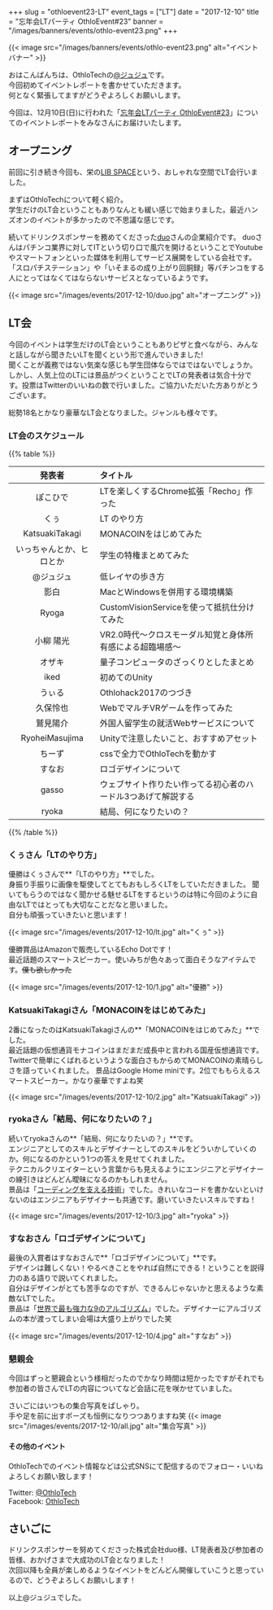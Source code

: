 +++
slug = "othloevent23-LT"
event_tags = ["LT"]
date = "2017-12-10"
title = "忘年会LTパーティ OthloEvent#23"
banner = "/images/banners/events/othlo-event23.png"
+++

{{< image src="/images/banners/events/othlo-event23.png" alt="イベントバナー" >}}

おはこんばんちは、OthloTechの[@ジュジュ](https://twitter.com/Juju_62q)です。  
今回初めてイベントレポートを書かせていただきます。  
何となく緊張してますがどうぞよろしくお願いします。

今回は、12月10日(日)に行われた「[忘年会LTパーティ OthloEvent#23](https://othlotech.connpass.com/event/68249/)」についてのイベントレポートをみなさんにお届けいたします。</br>

## オープニング
前回に引き続き今回も、栄の[LIB SPACE](https://www.lib-space.com/)という、おしゃれな空間でLT会行いました。  

まずはOthloTechについて軽く紹介。  
学生だけのLT会ということもありなんとも緩い感じで始まりました。最近ハンズオンのイベントが多かったので不思議な感じです。

続いてドリンクスポンサーを務めてくださった[duo](https://duo7.co.jp/)さんの企業紹介です。
duoさんはパチンコ業界に対してITという切り口で風穴を開けるということでYoutubeやスマートフォンといった媒体を利用してサービス展開をしている会社です。  
「スロパチステーション」や「いそまるの成り上がり回胴録」等パチンコをする人にとってはなくてはならないサービスとなっているようです。

{{< image src="/images/events/2017-12-10/duo.jpg" alt="オープニング" >}}

## LT会
今回のイベントは学生だけのLT会ということもありピザと食べながら、みんなと話しながら聞きたいLTを聞くという形で進んでいきました!  
聞くことが義務ではない気楽な感じも学生団体ならではではないでしょうか。  
しかし、人気上位のLTには景品がつくということでLTの発表者は気合十分です。投票はTwitterのいいねの数で行いました。ご協力いただいた方ありがとうございます。

総勢18名とかなり豪華なLT会となりました。ジャンルも様々です。

### LT会のスケジュール

{{% table %}}

|発表者|タイトル|
|:-----:|:-----|
|ぽこひで|LTを楽しくするChrome拡張「Recho」作った|
|くぅ|LT のやり方|
|KatsuakiTakagi|MONACOINをはじめてみた|
|いっちゃんとか、ヒロとか|学生の特権まとめてみた|
|@ジュジュ|低レイヤの歩き方|
|影白|MacとWindowsを併用する環境構築|
|Ryoga|CustomVisionServiceを使って抵抗仕分けてみた|
|小柳 陽光|VR2.0時代～クロスモーダル知覚と身体所有感による超臨場感～|
|オザキ|量子コンピュータのざっくりとしたまとめ|
|iked|初めてのUnity|
|うぃる|Othlohack2017のつづき|
|久保怜也|WebでマルチVRゲームを作ってみた|
|鷲見陽介|外国人留学生の就活Webサービスについて|
|RyoheiMasujima|Unityで注意したいこと、おすすめアセット|
|ちーず|cssで全力でOthloTechを動かす|
|すなお|ロゴデザインについて|
|gasso|ウェブサイト作りたい作ってる初心者のハードル3つあげて解説する|
|ryoka|結局、何になりたいの？|

{{% /table %}}

### くぅさん「LTのやり方」
優勝はくぅさんで**「LTのやり方」**でした。  
身振り手振りに画像を駆使してとてもおもしろくLTをしていただきました。
聞いてもらうのではなく聞かせる魅せるLTをするというのは特に今回のように自由なLTではとっても大切なことだなと思いました。  
自分も頑張っていきたいと思います！

{{< image src="/images/events/2017-12-10/lt.jpg" alt="くぅ" >}}

優勝賞品はAmazonで販売しているEcho Dotです！  
最近話題のスマートスピーカー。使いみちが色々あって面白そうなアイテムです。~~僕も欲しかった~~

{{< image src="/images/events/2017-12-10/1.jpg" alt="優勝" >}}

### KatsuakiTakagiさん「MONACOINをはじめてみた」
2番になったのはKatsuakiTakagiさんの**「MONACOINをはじめてみた」**でした。  
最近話題の仮想通貨モナコインはまだまだ成長中と言われる国産仮想通貨です。  
Twitterで簡単にくばれるというような面白さもからめてMONACOINの素晴らしさを語っていくれました。
景品はGoogle Home miniです。2位でももらえるスマートスピーカー。かなり豪華ですよね笑

{{< image src="/images/events/2017-12-10/2.jpg" alt="KatsuakiTakagi" >}}

### ryokaさん「結局、何になりたいの？」
続いてryokaさんの**「結局、何になりたいの？」**です。  
エンジニアとしてのスキルとデザイナーとしてのスキルをどういかしていくのか。何になるのかという1つの答えを見せてくれました。  
テクニカルクリエイターという言葉からも見えるようにエンジニアとデザイナーの線引きはどんどん曖昧になるのかもしれません。  
景品は「[コーディングを支える技術](https://www.amazon.co.jp/%E3%82%B3%E3%83%BC%E3%83%87%E3%82%A3%E3%83%B3%E3%82%B0%E3%82%92%E6%94%AF%E3%81%88%E3%82%8B%E6%8A%80%E8%A1%93-%E6%88%90%E3%82%8A%E7%AB%8B%E3%81%A1%E3%81%8B%E3%82%89%E5%AD%A6%E3%81%B6%E3%83%97%E3%83%AD%E3%82%B0%E3%83%A9%E3%83%9F%E3%83%B3%E3%82%B0%E4%BD%9C%E6%B3%95-WEB-PRESS-plus/dp/477415654X)」でした。きれいなコードを書かないといけないのはエンジニアもデザイナーも共通です。磨いていきたいスキルですね！

{{< image src="/images/events/2017-12-10/3.jpg" alt="ryoka" >}}

### すなおさん「ロゴデザインについて」
最後の入賞者はすなおさんで**「ロゴデザインについて」**です。  
デザインは難しくない！やるべきことをやれば自然にできる！ということを説得力のある語りで説いてくれました。  
自分はデザインがとても苦手なのですが、できるんじゃないかと思えるような素敵なLTでした。  
景品は「[世界で最も強力な9のアルゴリズム](https://www.amazon.co.jp/%E4%B8%96%E7%95%8C%E3%81%A7%E3%82%82%E3%81%A3%E3%81%A8%E3%82%82%E5%BC%B7%E5%8A%9B%E3%81%AA9%E3%81%AE%E3%82%A2%E3%83%AB%E3%82%B4%E3%83%AA%E3%82%BA%E3%83%A0-%E3%82%B8%E3%83%A7%E3%83%B3%E3%83%BB%E3%83%9E%E3%82%B3%E3%83%BC%E3%83%9F%E3%83%83%E3%82%AF/dp/482228493X/ref=sr_1_1?s=books&ie=UTF8&qid=1513003002&sr=1-1&keywords=%E4%B8%96%E7%95%8C%E3%81%A7%E6%9C%80%E3%82%82%E5%BC%B7%E5%8A%9B%E3%81%AA9%E3%81%A4%E3%81%AE%E3%82%A2%E3%83%AB%E3%82%B4%E3%83%AA%E3%82%BA%E3%83%A0)」でした。デザイナーにアルゴリズムの本が渡ってしまい会場は大盛り上がりでした笑

{{< image src="/images/events/2017-12-10/4.jpg" alt="すなお" >}}

### 懇親会
今回はずっと懇親会という様相だったのでかなり時間は短かったですがそれでも参加者の皆さんでLTの内容についてなど会話に花を咲かせていました。

さいごにはいつもの集合写真をぱしゃり。  
手や足を前に出すポーズも恒例になりつつありますね笑
{{< image src="/images/events/2017-12-10/all.jpg" alt="集合写真" >}}

#### その他のイベント
OthloTechでのイベント情報などは公式SNSにて配信するのでフォロー・いいねよろしくお願い致します！

Twitter: [@OthloTech](https://twitter.com/othlotech)  
Facebook: [OthloTech](https://www.facebook.com/othlotech)

## さいごに
ドリンクスポンサーを努めてくださった株式会社duo様、LT発表者及び参加者の皆様、おかげさまで大成功のLT会となりました！  
次回以降も全員が楽しめるようなイベントをどんどん開催していこうと思っているので、どうぞよろしくお願いします！

以上@ジュジュでした。  

